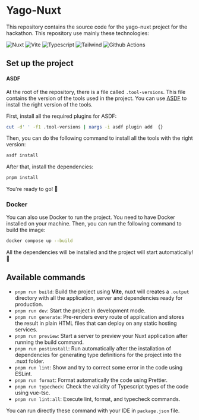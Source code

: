 # Yago-Nuxt

This repository contains the source code for the yago-nuxt project for the hackathon. This repository use mainly these technologies:

![Nuxt](https://img.shields.io/badge/Nuxt.js-00C58E?style=for-the-badge&logo=nuxt.js&logoColor=white)
![Vite](https://img.shields.io/badge/Vite-646CFF?style=for-the-badge&logo=vite&logoColor=white)
![Typescript](https://img.shields.io/badge/TypeScript-007ACC?style=for-the-badge&logo=typescript&logoColor=white)
![Tailwind](https://img.shields.io/badge/Tailwind_CSS-38B2AC?style=for-the-badge&logo=tailwind-css&logoColor=white)
![Github Actions](https://img.shields.io/badge/GitHub_Actions-2088FF?style=for-the-badge&logo=github-actions&logoColor=white)

## Set up the project

#### ASDF 
At the root of the repository, there is a file called `.tool-versions`. This file contains the version of the tools used in the project. 
You can use [ASDF](https://asdf-vm.com/#/) to install the right version of the tools.

First, install all the required plugins for ASDF:
```bash
cut -d' ' -f1 .tool-versions | xargs -i asdf plugin add  {} 
```
Then, you can do the following command to install all the tools with the right version:
```bash
asdf install
```
After that, install the dependencies:
```bash
pnpm install
```
You're ready to go! 🚀

### Docker
You can also use Docker to run the project. You need to have Docker installed on your machine. 
Then, you can run the following command to build the image:
```bash
docker compose up --build
```
All the dependencies will be installed and the project will start automatically! 🚀

## Available commands
- `pnpm run build`: Build the project using **Vite**, nuxt will creates a ``.output`` directory with all the application, server and dependencies ready for production.
- `pnpm run dev`: Start the project in development mode.
- `pnpm run generate`: Pre-renders every route of application and stores the result in plain HTML files that can deploy on any static hosting services.
- `pnpm run preview`: Start a server to preview your Nuxt application after running the build command.
- `pnpm run postinstall`: Run automatically after the installation of dependencies for generating type definitions for the project into the .nuxt folder.
- `pnpm run lint`: Show and try to correct some error in the code using ESLint.
- `pnpm run format`: Format automatically the code using Prettier.
- `pnpm run typecheck`: Check the validity of Typescript types of the code using vue-tsc.
- `pnpm run lint:all`: Execute lint, format, and typecheck commands.

You can run directly these command with your IDE in `package.json` file.
